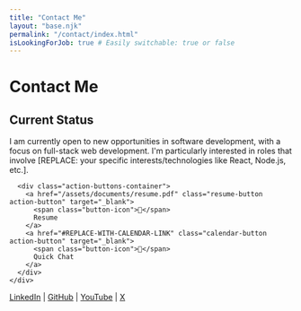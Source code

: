 ```yaml
---
title: "Contact Me"
layout: "base.njk"
permalink: "/contact/index.html"
isLookingForJob: true # Easily switchable: true or false
---
```


<div class="contact-container">
  <h1 class="page-title">Contact Me</h1>
  
  <section class="contact-section">
    <h2>Current Status <span class="status-indicator {{ 'status-indicator--looking' if isLookingForJob else 'status-indicator--not-looking' }}"></span></h2>
    <div class="status-container">
      <p>I am currently open to new opportunities in software development, with a focus on full-stack web development. I'm particularly interested in roles that involve [REPLACE: your specific interests/technologies like React, Node.js, etc.].</p>
      
      <div class="action-buttons-container">
        <a href="/assets/documents/resume.pdf" class="resume-button action-button" target="_blank">
          <span class="button-icon">📄</span>
          Resume
        </a>
        <a href="#REPLACE-WITH-CALENDAR-LINK" class="calendar-button action-button" target="_blank">
          <span class="button-icon">📅</span>
          Quick Chat
        </a>
      </div>
    </div>
  </section>

  <section class="contact-section social-links-section">
    <div class="social-links">
        <a href="#REPLACE-LINKEDIN" target="_blank">LinkedIn</a> | 
        <a href="#REPLACE-GITHUB" target="_blank">GitHub</a> | 
        <a href="#REPLACE-YOUTUBE" target="_blank">YouTube</a> | 
        <a href="#REPLACE-X" target="_blank">X</a>
        <!-- Add other social links as needed -->
    </div>
  </section>

</div>
